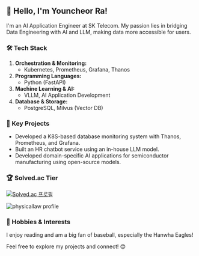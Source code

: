 ## 👋 Hello, I'm Youncheor Ra!

I'm an AI Application Engineer at SK Telecom. My passion lies in bridging Data Engineering with AI and LLM, making data more accessible for users.

### 🛠️ Tech Stack
1. **Orchestration & Monitoring:**
   - Kubernetes, Prometheus, Grafana, Thanos
2. **Programming Languages:**
   - Python (FastAPI)
3. **Machine Learning & AI:**
   - VLLM, AI Application Development
4. **Database & Storage:**
   - PostgreSQL, Milvus (Vector DB)

### 🌟 Key Projects
- Developed a K8S-based database monitoring system with Thanos, Prometheus, and Grafana.
- Built an HR chatbot service using an in-house LLM model.
- Developed domain-specific AI applications for semiconductor manufacturing using open-source models.

### 🏆 Solved.ac Tier
[![Solved.ac
프로필](http://mazassumnida.wtf/api/v2/generate_badge?boj=physicallaw)](https://solved.ac/physicallaw)

![physicallaw profile](http://mazandi.herokuapp.com/api?handle=physicallaw&theme=warm)

### 🎈 Hobbies & Interests
I enjoy reading and am a big fan of baseball, especially the Hanwha Eagles!

Feel free to explore my projects and connect! 😊
